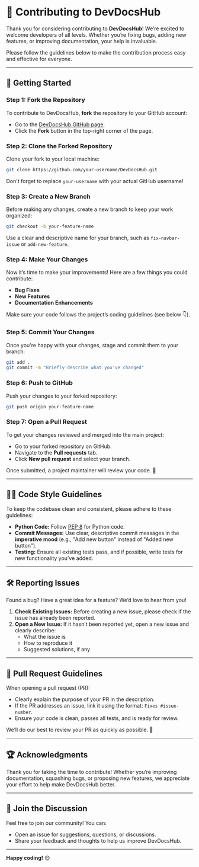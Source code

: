 # 🌟 Contributing to DevDocsHub

Thank you for considering contributing to **DevDocsHub**! We’re excited to welcome developers of all levels. Whether you’re fixing bugs, adding new features, or improving documentation, your help is invaluable.

Please follow the guidelines below to make the contribution process easy and effective for everyone.

---

## 🚀 Getting Started

### Step 1: Fork the Repository

To contribute to DevDocsHub, **fork** the repository to your GitHub account:

- Go to the [DevDocsHub GitHub page](https://github.com/andoriyaprashant/DevDocsHub).
- Click the **Fork** button in the top-right corner of the page.

### Step 2: Clone the Forked Repository

Clone your fork to your local machine:

```bash
git clone https://github.com/your-username/DevDocsHub.git
```

Don't forget to replace `your-username` with your actual GitHub username!

### Step 3: Create a New Branch

Before making any changes, create a new branch to keep your work organized:

```bash
git checkout -b your-feature-name
```

Use a clear and descriptive name for your branch, such as `fix-navbar-issue` or `add-new-feature`.

### Step 4: Make Your Changes

Now it’s time to make your improvements! Here are a few things you could contribute:
- **Bug Fixes**
- **New Features**
- **Documentation Enhancements**

Make sure your code follows the project’s coding guidelines (see below 👇).

### Step 5: Commit Your Changes

Once you're happy with your changes, stage and commit them to your branch:

```bash
git add .
git commit -m "Briefly describe what you've changed"
```

### Step 6: Push to GitHub

Push your changes to your forked repository:

```bash
git push origin your-feature-name
```

### Step 7: Open a Pull Request

To get your changes reviewed and merged into the main project:
- Go to your forked repository on GitHub.
- Navigate to the **Pull requests** tab.
- Click **New pull request** and select your branch.

Once submitted, a project maintainer will review your code. 🚀

---

## 🧑‍💻 Code Style Guidelines

To keep the codebase clean and consistent, please adhere to these guidelines:

- **Python Code:** Follow [PEP 8](https://www.python.org/dev/peps/pep-0008/) for Python code.
- **Commit Messages:** Use clear, descriptive commit messages in the **imperative mood** (e.g., "Add new button" instead of "Added new button").
- **Testing:** Ensure all existing tests pass, and if possible, write tests for new functionality you’ve added.

---

## 🛠 Reporting Issues

Found a bug? Have a great idea for a feature? We’d love to hear from you!

1. **Check Existing Issues:** Before creating a new issue, please check if the issue has already been reported.
2. **Open a New Issue:** If it hasn’t been reported yet, open a new issue and clearly describe:
   - What the issue is
   - How to reproduce it
   - Suggested solutions, if any

---

## 🎯 Pull Request Guidelines

When opening a pull request (PR):
- Clearly explain the purpose of your PR in the description.
- If the PR addresses an issue, link it using the format: `Fixes #issue-number`.
- Ensure your code is clean, passes all tests, and is ready for review.
  
We’ll do our best to review your PR as quickly as possible. 🙌

---

## 🏆 Acknowledgments

Thank you for taking the time to contribute! Whether you’re improving documentation, squashing bugs, or proposing new features, we appreciate your effort to help make DevDocsHub better.

---

## 💬 Join the Discussion

Feel free to join our community! You can:
- Open an issue for suggestions, questions, or discussions.
- Share your feedback and thoughts to help us improve DevDocsHub.

---

**Happy coding!** 😊
